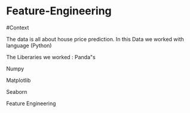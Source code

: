 # Feature-Engineering

#Context 

The data is all about house price prediction. In this Data we worked with language (Python)

The Liberaries we worked :
Panda"s

Numpy

Matplotlib

Seaborn

Feature Engineering
